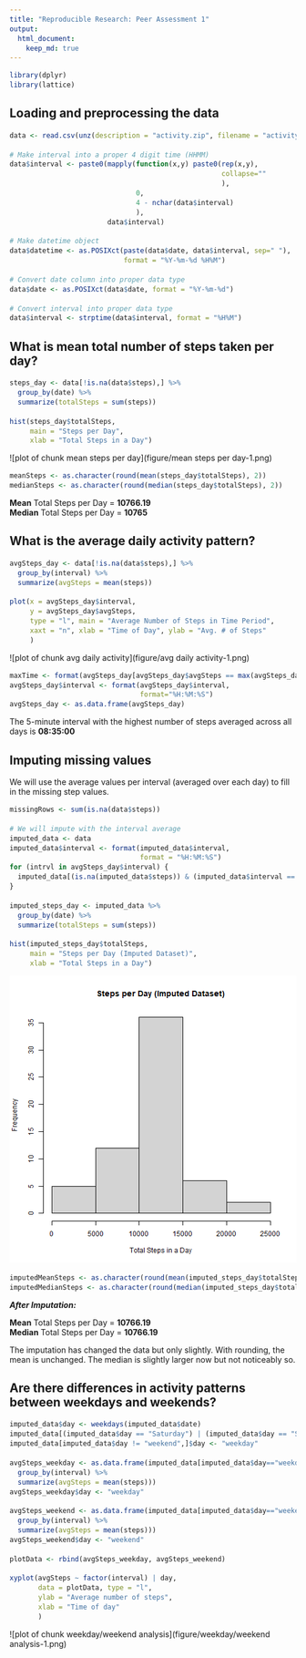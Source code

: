 ```yaml
---
title: "Reproducible Research: Peer Assessment 1"
output: 
  html_document:
    keep_md: true
---
```



```r
library(dplyr)
library(lattice)
```

## Loading and preprocessing the data
  
  

```r
data <- read.csv(unz(description = "activity.zip", filename = "activity.csv"), header = TRUE)

# Make interval into a proper 4 digit time (HHMM)
data$interval <- paste0(mapply(function(x,y) paste0(rep(x,y), 
                                                    collapse=""
                                                    ), 
                               0, 
                               4 - nchar(data$interval)
                               ), 
                        data$interval)

# Make datetime object
data$datetime <- as.POSIXct(paste(data$date, data$interval, sep=" "), 
                            format = "%Y-%m-%d %H%M")

# Convert date column into proper data type
data$date <- as.POSIXct(data$date, format = "%Y-%m-%d")

# Convert interval into proper data type
data$interval <- strptime(data$interval, format = "%H%M")
```
  
  
## What is mean total number of steps taken per day?
  
  

```r
steps_day <- data[!is.na(data$steps),] %>% 
  group_by(date) %>% 
  summarize(totalSteps = sum(steps))

hist(steps_day$totalSteps, 
     main = "Steps per Day", 
     xlab = "Total Steps in a Day")
```

![plot of chunk mean steps per day](figure/mean steps per day-1.png)

```r
meanSteps <- as.character(round(mean(steps_day$totalSteps), 2))
medianSteps <- as.character(round(median(steps_day$totalSteps), 2))
```
  
  
**Mean** Total Steps per Day = **10766.19**  
**Median** Total Steps per Day = **10765**  

  
## What is the average daily activity pattern?


```r
avgSteps_day <- data[!is.na(data$steps),] %>% 
  group_by(interval) %>% 
  summarize(avgSteps = mean(steps))

plot(x = avgSteps_day$interval, 
     y = avgSteps_day$avgSteps,
     type = "l", main = "Average Number of Steps in Time Period",
     xaxt = "n", xlab = "Time of Day", ylab = "Avg. # of Steps"
     )
```

![plot of chunk avg daily activity](figure/avg daily activity-1.png)

```r
maxTime <- format(avgSteps_day[avgSteps_day$avgSteps == max(avgSteps_day$avgSteps),]$interval, format = "%H:%M:%S")
avgSteps_day$interval <- format(avgSteps_day$interval, 
                                format="%H:%M:%S")
avgSteps_day <- as.data.frame(avgSteps_day)
```

The 5-minute interval with the highest number of steps averaged across all days is **08:35:00**  


## Imputing missing values

We will use the average values per interval (averaged over each day) to fill in the missing step values.  


```r
missingRows <- sum(is.na(data$steps))

# We will impute with the interval average
imputed_data <- data
imputed_data$interval <- format(imputed_data$interval, 
                                format = "%H:%M:%S")
for (intrvl in avgSteps_day$interval) {
  imputed_data[(is.na(imputed_data$steps)) & (imputed_data$interval == intrvl),]$steps = avgSteps_day[avgSteps_day$interval == intrvl,]$avgSteps
}

imputed_steps_day <- imputed_data %>% 
  group_by(date) %>% 
  summarize(totalSteps = sum(steps))

hist(imputed_steps_day$totalSteps, 
     main = "Steps per Day (Imputed Dataset)", 
     xlab = "Total Steps in a Day")
```

![plot of chunk imputation](figure/imputation-1.png)

```r
imputedMeanSteps <- as.character(round(mean(imputed_steps_day$totalSteps), 2))
imputedMedianSteps <- as.character(round(median(imputed_steps_day$totalSteps), 2))
```

***After Imputation:***  

**Mean** Total Steps per Day = **10766.19**  
**Median** Total Steps per Day = **10766.19**  

The imputation has changed the data but only slightly. With rounding, the mean is unchanged. The median is slightly larger now but not noticeably so.  


## Are there differences in activity patterns between weekdays and weekends?


```r
imputed_data$day <- weekdays(imputed_data$date)
imputed_data[(imputed_data$day == "Saturday") | (imputed_data$day == "Sunday"),]$day <- "weekend"
imputed_data[imputed_data$day != "weekend",]$day <- "weekday"

avgSteps_weekday <- as.data.frame(imputed_data[imputed_data$day=="weekday",] %>% 
  group_by(interval) %>% 
  summarize(avgSteps = mean(steps)))
avgSteps_weekday$day <- "weekday"

avgSteps_weekend <- as.data.frame(imputed_data[imputed_data$day=="weekend",] %>% 
  group_by(interval) %>% 
  summarize(avgSteps = mean(steps)))
avgSteps_weekend$day <- "weekend"

plotData <- rbind(avgSteps_weekday, avgSteps_weekend)

xyplot(avgSteps ~ factor(interval) | day,
       data = plotData, type = "l",
       ylab = "Average number of steps",
       xlab = "Time of day"
       )
```

![plot of chunk weekday/weekend analysis](figure/weekday/weekend analysis-1.png)

